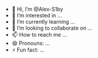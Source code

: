 - 👋 Hi, I’m @Alex-S1by
- 👀 I’m interested in ...
- 🌱 I’m currently learning ...
- 💞️ I’m looking to collaborate on ...
- 📫 How to reach me ...
- 😄 Pronouns: ...
- ⚡ Fun fact: ...

<!---
Alex-S1by/Alex-S1by is a ✨ special ✨ repository because its `README.md` (this file) appears on your GitHub profile.
You can click the Preview link to take a look at your changes.
--->

